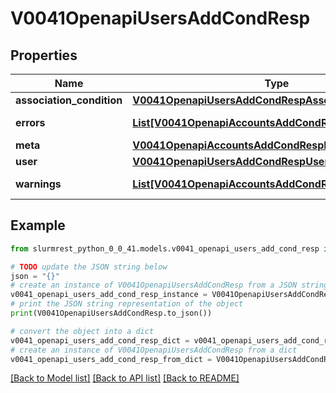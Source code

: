 # V0041OpenapiUsersAddCondResp


## Properties

Name | Type | Description | Notes
------------ | ------------- | ------------- | -------------
**association_condition** | [**V0041OpenapiUsersAddCondRespAssociationCondition**](V0041OpenapiUsersAddCondRespAssociationCondition.md) |  | 
**errors** | [**List[V0041OpenapiAccountsAddCondRespErrorsInner]**](V0041OpenapiAccountsAddCondRespErrorsInner.md) | Query errors | [optional] 
**meta** | [**V0041OpenapiAccountsAddCondRespMeta**](V0041OpenapiAccountsAddCondRespMeta.md) |  | [optional] 
**user** | [**V0041OpenapiUsersAddCondRespUser**](V0041OpenapiUsersAddCondRespUser.md) |  | 
**warnings** | [**List[V0041OpenapiAccountsAddCondRespWarningsInner]**](V0041OpenapiAccountsAddCondRespWarningsInner.md) | Query warnings | [optional] 

## Example

```python
from slurmrest_python_0_0_41.models.v0041_openapi_users_add_cond_resp import V0041OpenapiUsersAddCondResp

# TODO update the JSON string below
json = "{}"
# create an instance of V0041OpenapiUsersAddCondResp from a JSON string
v0041_openapi_users_add_cond_resp_instance = V0041OpenapiUsersAddCondResp.from_json(json)
# print the JSON string representation of the object
print(V0041OpenapiUsersAddCondResp.to_json())

# convert the object into a dict
v0041_openapi_users_add_cond_resp_dict = v0041_openapi_users_add_cond_resp_instance.to_dict()
# create an instance of V0041OpenapiUsersAddCondResp from a dict
v0041_openapi_users_add_cond_resp_from_dict = V0041OpenapiUsersAddCondResp.from_dict(v0041_openapi_users_add_cond_resp_dict)
```
[[Back to Model list]](../README.md#documentation-for-models) [[Back to API list]](../README.md#documentation-for-api-endpoints) [[Back to README]](../README.md)


